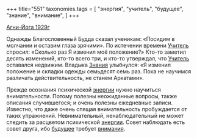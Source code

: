 +++
title="551"
taxonomies.tags = [
 "энергия",
 "учитель",
 "будущее",
 "знание",
 "внимание",
]
+++

[Агни-Йога 1929г](/agni/1929)

Однажды Благословенный Будда сказал ученикам: «Посидим в молчании и оставим глаза зрячими». По истечении времени [Учитель](/tags/учитель) спросил: «Сколько раз Я изменил моё положение?» Кто-то заметил десять изменений, кто-то всего три, и кто-то утверждал, что [Учитель](/tags/учитель) оставался недвижим. Владыка [Знания](/tags/знание) улыбнулся: «Я изменил положение и складки одежды семьдесят семь раз. Пока не научимся различать действительность, не станем Архатами».   

Прежде осознания психической [энергии](/tags/энергия) нужно научиться внимательности. Потому полезны неожиданные вопросы, также описания случившегося; и очень полезны ежедневные записи. Известно, что даже очень спящая внимательность пробуждается от таких упражнений. Невнимательный, ненаблюдательный не может следить за расцветом психической [энергии](/tags/энергия). Совет наблюдать есть совет друга, ибо [будущее](/tags/будущее) требует [внимания](/tags/внимание).